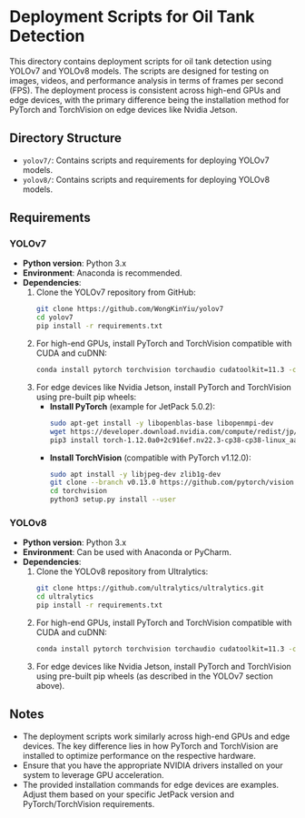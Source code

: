 # Deployment Scripts for Oil Tank Detection

This directory contains deployment scripts for oil tank detection using YOLOv7 and YOLOv8 models. The scripts are designed for testing on images, videos, and performance analysis in terms of frames per second (FPS). The deployment process is consistent across high-end GPUs and edge devices, with the primary difference being the installation method for PyTorch and TorchVision on edge devices like Nvidia Jetson.

## Directory Structure

- `yolov7/`: Contains scripts and requirements for deploying YOLOv7 models.
- `yolov8/`: Contains scripts and requirements for deploying YOLOv8 models.

## Requirements

### YOLOv7
- **Python version**: Python 3.x
- **Environment**: Anaconda is recommended.
- **Dependencies**:
  1. Clone the YOLOv7 repository from GitHub:
     ```bash
     git clone https://github.com/WongKinYiu/yolov7
     cd yolov7
     pip install -r requirements.txt
     ```
  2. For high-end GPUs, install PyTorch and TorchVision compatible with CUDA and cuDNN:
     ```bash
     conda install pytorch torchvision torchaudio cudatoolkit=11.3 -c pytorch
     ```
  3. For edge devices like Nvidia Jetson, install PyTorch and TorchVision using pre-built pip wheels:
     - **Install PyTorch** (example for JetPack 5.0.2):
       ```bash
       sudo apt-get install -y libopenblas-base libopenmpi-dev
       wget https://developer.download.nvidia.com/compute/redist/jp/v50/pytorch/torch-1.12.0a0+2c916ef.nv22.3-cp38-cp38-linux_aarch64.whl -O torch-1.12.0a0+2c916ef.nv22.3-cp38-cp38-linux_aarch64.whl
       pip3 install torch-1.12.0a0+2c916ef.nv22.3-cp38-cp38-linux_aarch64.whl
       ```
     - **Install TorchVision** (compatible with PyTorch v1.12.0):
       ```bash
       sudo apt install -y libjpeg-dev zlib1g-dev
       git clone --branch v0.13.0 https://github.com/pytorch/vision torchvision
       cd torchvision
       python3 setup.py install --user
       ```

### YOLOv8
- **Python version**: Python 3.x
- **Environment**: Can be used with Anaconda or PyCharm.
- **Dependencies**:
  1. Clone the YOLOv8 repository from Ultralytics:
     ```bash
     git clone https://github.com/ultralytics/ultralytics.git
     cd ultralytics
     pip install -r requirements.txt
     ```
  2. For high-end GPUs, install PyTorch and TorchVision compatible with CUDA and cuDNN:
     ```bash
     conda install pytorch torchvision torchaudio cudatoolkit=11.3 -c pytorch
     ```
  3. For edge devices like Nvidia Jetson, install PyTorch and TorchVision using pre-built pip wheels (as described in the YOLOv7 section above).

## Notes

- The deployment scripts work similarly across high-end GPUs and edge devices. The key difference lies in how PyTorch and TorchVision are installed to optimize performance on the respective hardware.
- Ensure that you have the appropriate NVIDIA drivers installed on your system to leverage GPU acceleration.
- The provided installation commands for edge devices are examples. Adjust them based on your specific JetPack version and PyTorch/TorchVision requirements.

 

